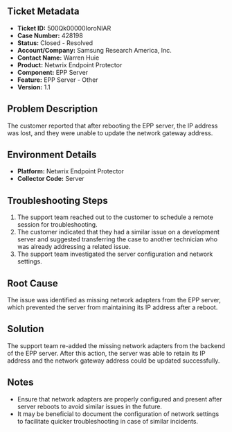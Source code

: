 ## Ticket Metadata
- **Ticket ID:** 500Qk00000IoroNIAR
- **Case Number:** 428198
- **Status:** Closed - Resolved
- **Account/Company:** Samsung Research America, Inc.
- **Contact Name:** Warren Huie
- **Product:** Netwrix Endpoint Protector
- **Component:** EPP Server
- **Feature:** EPP Server - Other
- **Version:** 1.1

## Problem Description
The customer reported that after rebooting the EPP server, the IP address was lost, and they were unable to update the network gateway address.

## Environment Details
- **Platform:** Netwrix Endpoint Protector
- **Collector Code:** Server

## Troubleshooting Steps
1. The support team reached out to the customer to schedule a remote session for troubleshooting.
2. The customer indicated that they had a similar issue on a development server and suggested transferring the case to another technician who was already addressing a related issue.
3. The support team investigated the server configuration and network settings.

## Root Cause
The issue was identified as missing network adapters from the EPP server, which prevented the server from maintaining its IP address after a reboot.

## Solution
The support team re-added the missing network adapters from the backend of the EPP server. After this action, the server was able to retain its IP address and the network gateway address could be updated successfully.

## Notes
- Ensure that network adapters are properly configured and present after server reboots to avoid similar issues in the future.
- It may be beneficial to document the configuration of network settings to facilitate quicker troubleshooting in case of similar incidents.
